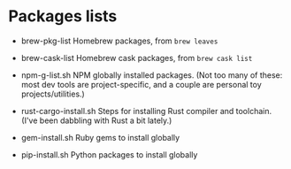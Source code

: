 # Packages lists

* brew-pkg-list
  Homebrew packages, from `brew leaves`

* brew-cask-list
  Homebrew cask packages, from `brew cask list`

* npm-g-list.sh
  NPM globally installed packages. (Not too many of these: most dev tools are
  project-specific, and a couple are personal toy projects/utilities.)

* rust-cargo-install.sh
  Steps for installing Rust compiler and toolchain.  (I've been dabbling with
  Rust a bit lately.)

* gem-install.sh
  Ruby gems to install globally

* pip-install.sh
  Python packages to install globally

